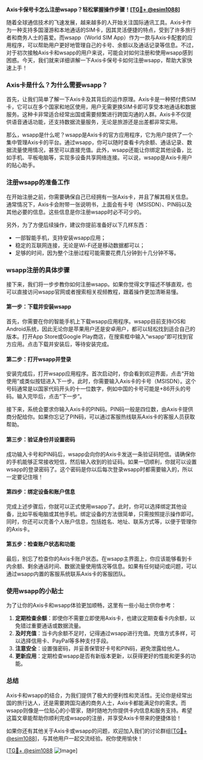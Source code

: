 **Axis卡保号卡怎么注册wsapp？轻松掌握操作步骤！[[TG💪+ @esim1088](https://t.me/s/esim1088)]**

随着全球通信技术的飞速发展，越来越多的人开始关注国际通讯工具。Axis卡作为一种支持多国漫游和本地通话的SIM卡，因其灵活便捷的特点，受到了许多旅行者和商务人士的喜爱。而wsapp（World SIM App）作为一款与Axis卡配套的应用程序，可以帮助用户更好地管理自己的卡号、余额以及通话记录等信息。不过，对于初次接触Axis卡和wsapp的用户来说，可能会对如何注册和使用wsapp感到困惑。今天，我们就来详细讲解一下Axis卡保号卡如何注册wsapp，帮助大家快速上手！

### Axis卡是什么？为什么需要wsapp？

首先，让我们简单了解一下Axis卡及其背后的运作原理。Axis卡是一种预付费SIM卡，它可以在多个国家和地区使用，用户无需更换SIM卡即可享受本地通话和数据服务。这种卡非常适合经常出国或需要频繁进行跨国沟通的人群。Axis卡不仅提供语音通话功能，还支持数据流量服务，无论是旅游还是出差都非常实用。

那么，wsapp是什么呢？wsapp是Axis卡的官方应用程序，它为用户提供了一个集中管理Axis卡的平台。通过wsapp，你可以随时查看卡内余额、通话记录、数据流量使用情况，甚至可以直接充值。此外，wsapp还能让你绑定其他设备，比如手机、平板电脑等，实现多设备共享网络连接。可以说，wsapp是Axis卡用户的贴心助手。

### 注册wsapp的准备工作

在开始注册之前，你需要确保自己已经拥有一张Axis卡，并且了解其相关信息。通常情况下，Axis卡会附带一张说明书，上面会有卡号（MSISDN）、PIN码以及其他必要的信息。这些信息是你注册wsapp时必不可少的。

另外，为了方便后续操作，建议你提前准备好以下几样东西：
- 一部智能手机，支持安装wsapp应用；
- 稳定的互联网连接，无论是Wi-Fi还是移动数据都可以；
- 足够的时间，因为整个注册过程可能需要花费几分钟到十几分钟不等。

### wsapp注册的具体步骤

接下来，我们将一步步教你如何注册wsapp。如果你觉得文字描述不够直观，也可以直接访问wsapp官网或者搜索相关视频教程，跟着操作更加清晰易懂。

#### 第一步：下载并安装wsapp

首先，你需要在你的智能手机上下载wsapp应用程序。wsapp目前支持iOS和Android系统，因此无论你是苹果用户还是安卓用户，都可以轻松找到适合自己的版本。打开App Store或Google Play商店，在搜索框中输入“wsapp”即可找到官方应用。点击下载并安装后，等待安装完成。

#### 第二步：打开wsapp并登录

安装完成后，打开wsapp应用程序。首次启动时，你会看到欢迎界面，点击“开始使用”或类似按钮进入下一步。此时，你需要输入Axis卡的卡号（MSISDN）。这个号码通常是以国家代码开头的十一位数字，例如中国的卡号可能是+86开头的号码。输入完毕后，点击“下一步”。

接下来，系统会要求你输入Axis卡的PIN码。PIN码一般是四位数，由Axis卡提供商分配给你。如果你忘记了PIN码，可以通过客服热线联系Axis卡的客服人员获取帮助。

#### 第三步：验证身份并设置密码

成功输入卡号和PIN码后，wsapp会向你的Axis卡发送一条验证码短信。请确保你的手机能够正常接收短信，然后输入收到的验证码。如果一切顺利，你就可以设置wsapp的登录密码了。这个密码是你以后每次登录wsapp时都需要输入的，所以一定要记住哦！

#### 第四步：绑定设备和账户信息

完成上述步骤后，你就可以正式使用wsapp了。此时，你可以选择绑定其他设备，比如平板电脑或其他手机。绑定设备的方法很简单，只需按照提示操作即可。同时，你还可以完善个人账户信息，包括姓名、地址、联系方式等，以便于管理你的Axis卡。

#### 第五步：检查账户状态和功能

最后，别忘了检查你的Axis卡账户状态。在wsapp主界面上，你应该能够看到卡内余额、剩余通话时间、数据流量使用情况等信息。如果有任何疑问或问题，可以通过wsapp内置的客服系统联系Axis卡的客服团队。

### 使用wsapp的小贴士

为了让你的Axis卡和wsapp体验更加顺畅，这里有一些小贴士供你参考：

1. **定期检查余额**：即使你不需要立即使用Axis卡，也建议定期查看卡内余额，以免错过重要通话或数据流量。
2. **及时充值**：当卡内余额不足时，记得通过wsapp进行充值。充值方式多样，可以选择信用卡、PayPal等多种支付手段。
3. **注意安全**：设置强密码，并妥善保管好卡号和PIN码，避免泄露给他人。
4. **更新应用**：定期检查wsapp是否有新版本更新，以获得更好的性能和更多的功能。

### 总结

Axis卡和wsapp的结合，为我们提供了极大的便利性和灵活性。无论你是经常出国的旅行达人，还是需要跨国沟通的商务人士，Axis卡都能满足你的需求。而wsapp则像是一位贴心的小管家，随时随地为你提供卡内信息和服务支持。希望这篇文章能帮助你顺利完成wsapp的注册，并享受Axis卡带来的便捷体验！

如果你还有其他关于Axis卡或wsapp的问题，欢迎加入我们的讨论群组[[TG💪+ @esim1088](https://t.me/s/esim1088)]，与其他用户一起交流经验。祝你使用愉快！

[[TG💪+ @esim1088](https://t.me/s/esim1088) ![Image](https://i.postimg.cc/4NQfJmqS/Snipaste-2025-05-13-00-14-12.png)]